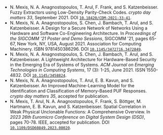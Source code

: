 - N. Mexis, N. A. Anagnostopoulos, T. Arul, F. Frank, and S. Katzenbeisser. Fuzzy Extractors using Low-Density Parity-Check Codes. *crypto day matters 33*, September 2021. DOI [`10.18420/CDM-2021-33-41`](https://doi.org/10.18420/CDM-2021-33-41).
- N. Mexis, N. A. Anagnostopoulos, S. Chen, J. Bambach, T. Arul, and S. Katzenbeisser. A Design for a Secure Network of Networks Using a Hardware and Software Co-Engineering Architecture. In *Proceedings of the SIGCOMM '21 Poster and Demo Sessions*, SIGCOMM '21, pages 65-67, New York, NY, USA, August 2021. Association for Computing Machinery. ISBN 9781450386296. DOI [`10.1145/3472716.3472849`](https://doi.org/10.1145/3472716.3472849).
- N. Mexis, N. A. Anagnostopoulos, S. Chen, J. Bambach, T. Arul, and S. Katzenbeisser. A Lightweight Architecture for Hardware-Based Security in the Emerging Era of Systems of Systems. *ACM Journal on Emerging Technologies in Computing Systems*, 17 (3): 1-25, June 2021. ISSN 1550-4832. DOI [`10.1145/3458824`](https://doi.org/10.1145/3458824).
- N. Mexis, N. A. Anagnostopoulos, T. Arul, E. B. Kavun, and S. Katzenbeisser. An Improved Machine-Learning Model for the Identification and Classification of Memory-Based PUF Responses. *crypto day matters 35*, accepted for publication.
- N. Mexis, T. Arul, N. A. Anagnostopoulos, F. Frank, S. Böttger, M. Hartmann, E. B. Kavun, and S. Katzenbeisser. Spatial Correlation in Weak Physical Unclonable Functions: A Comprehensive Overview. In *2023 26th Euromicro Conference on Digital System Design (DSD)*, pages 70-78. IEEE, accepted for publication. DOI [`10.1109/DSD60849.2023.00020`](https://doi.org/10.1109/DSD60849.2023.00020).